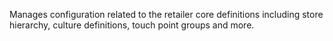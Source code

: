 Manages configuration related to the retailer core definitions including store hierarchy, culture definitions, touch point groups and more.